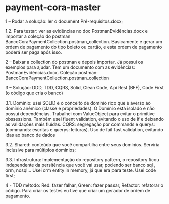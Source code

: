 # payment-cora-master

1 – Rodar a solução: ler o document Pré-requisitos.docx;

1.2. Para testar: ver as evidências no doc PostmanEvidências.docx e importar a coleção do postman BancoCoraPaymentCollection.postman_collection. Basicamente é gerar um ordem de pagamento do tipo boleto ou cartão, e esta ordem de pagamento poderá ser paga após isso.

2 – Baixar a collection do postman e depois importar. Já possui os exemplos para ajudar. Tem um documento com as evidências: PostmanEvidências.docx. Coleção postman: BancoCoraPaymentCollection.postman_collection

3 – Solução: DDD, TDD, CQRS, Solid, Clean Code, Api Rest (BFF), Code First (o código que cria o banco)

3.1. Domínio: usei SOLID e o conceito de domínio rico que é averso ao domínio anêmico (classe e propriedades). O Domínio está isolado e não possui dependências. Trabalhei com ValueObject para evitar o primitive obssessions. Também usei fluent validation, evitando o uso de if e deixando as validações mais fluídas.  CQRS: segregação por commands e querys: (commands: escritas e querys: leituras). Uso de fail fast validation, evitando idas ao banco de dados

3.2. Shared: conteúdo que você compartilha entre seus domínios. Serviria inclusive para múltiplos domínios;

3.3. Infrastrutura: Implementação do repository pattern, o repository ficou independente da persitência que você vai usar, podendo ser banco sql , orm, nosql… Usei orm entity in memory, já que era para teste. Usei code first;

4 - TDD método: Red: fazer falhar, Green: fazer passar, Refactor: refatorar o código. Para criar os testes eu tive que criar um gerador de ordem de pagamento.
